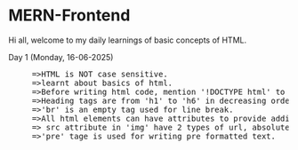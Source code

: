 # MERN-Frontend
Hi all, welcome to my daily learnings of basic concepts of HTML.   

Day 1 (Monday, 16-06-2025)  
<pre>
     =>HTML is NOT case sensitive.    
     =>learnt about basics of html.  
     =>Before writing html code, mention '!DOCTYPE html' to declare document type.  
     =>Heading tags are from 'h1' to 'h6' in decreasing order of importance.  
     =>'br' is an empty tag used for line break.  
     =>All html elements can have attributes to provide additional information about elements.  
     => src attribute in 'img' have 2 types of url, absolute and relative.   
     =>'pre' tage is used for writing pre formatted text.  
</pre>

